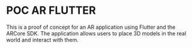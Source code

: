 # POC AR FLUTTER

This is a proof of concept for an AR application using Flutter and the ARCore SDK. The application allows users to place 3D models in the real world and interact with them.